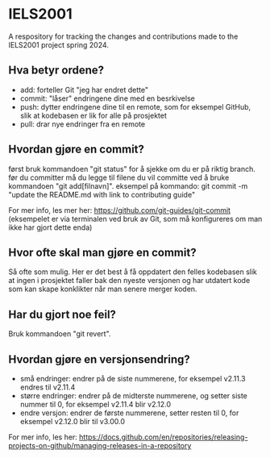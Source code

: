 # IELS2001
A respository for tracking the changes and contributions made to the IELS2001 project spring 2024. 

## Hva betyr ordene? 

- add: forteller Git "jeg har endret dette"
- commit: "låser" endringene dine med en besrkivelse
- push: dytter endringene dine til en remote, som for eksempel GitHub, slik at kodebasen er lik for alle på prosjektet
- pull: drar nye endringer fra en remote

## Hvordan gjøre en commit?

først bruk kommandoen "git status" for å sjekke om du er på riktig branch. før du committer må du legge til filene du vil committe ved å bruke kommandoen "git add[filnavn]".
eksempel på kommando: git commit -m "update the README.md with link to contributing guide"

For mer info, les mer her: https://github.com/git-guides/git-commit
(eksempelet er via terminalen ved bruk av Git, som må konfigureres om man ikke har gjort dette enda) 

## Hvor ofte skal man gjøre en commit? 

Så ofte som mulig. Her er det best å få oppdatert den felles kodebasen slik at ingen i prosjektet faller bak den nyeste versjonen og har utdatert kode som kan skape konklikter når man senere merger koden.

## Har du gjort noe feil?

Bruk kommandoen "git revert".

## Hvordan gjøre en versjonsendring? 

- små endringer: endrer på de siste nummerene, for eksempel v2.11.3 endres til v2.11.4
- større endringer: endrer på de midterste nummerene, og setter siste nummer til 0, for eksempel v2.11.4 blir v2.12.0
- endre versjon: endrer de første nummerene, setter resten til 0, for eksempel v2.12.0 blir til v3.00.0

For mer info, les her: https://docs.github.com/en/repositories/releasing-projects-on-github/managing-releases-in-a-repository
